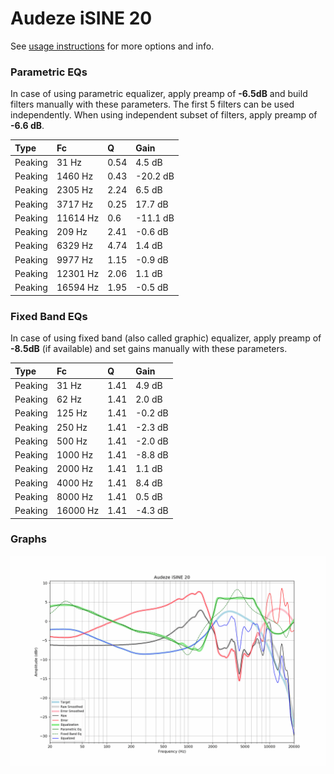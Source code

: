 # Audeze iSINE 20
See [usage instructions](https://github.com/jaakkopasanen/AutoEq#usage) for more options and info.

### Parametric EQs
In case of using parametric equalizer, apply preamp of **-6.5dB** and build filters manually
with these parameters. The first 5 filters can be used independently.
When using independent subset of filters, apply preamp of **-6.6 dB**.

| Type    | Fc       |    Q | Gain     |
|:--------|:---------|:-----|:---------|
| Peaking | 31 Hz    | 0.54 | 4.5 dB   |
| Peaking | 1460 Hz  | 0.43 | -20.2 dB |
| Peaking | 2305 Hz  | 2.24 | 6.5 dB   |
| Peaking | 3717 Hz  | 0.25 | 17.7 dB  |
| Peaking | 11614 Hz | 0.6  | -11.1 dB |
| Peaking | 209 Hz   | 2.41 | -0.6 dB  |
| Peaking | 6329 Hz  | 4.74 | 1.4 dB   |
| Peaking | 9977 Hz  | 1.15 | -0.9 dB  |
| Peaking | 12301 Hz | 2.06 | 1.1 dB   |
| Peaking | 16594 Hz | 1.95 | -0.5 dB  |

### Fixed Band EQs
In case of using fixed band (also called graphic) equalizer, apply preamp of **-8.5dB**
(if available) and set gains manually with these parameters.

| Type    | Fc       |    Q | Gain    |
|:--------|:---------|:-----|:--------|
| Peaking | 31 Hz    | 1.41 | 4.9 dB  |
| Peaking | 62 Hz    | 1.41 | 2.0 dB  |
| Peaking | 125 Hz   | 1.41 | -0.2 dB |
| Peaking | 250 Hz   | 1.41 | -2.3 dB |
| Peaking | 500 Hz   | 1.41 | -2.0 dB |
| Peaking | 1000 Hz  | 1.41 | -8.8 dB |
| Peaking | 2000 Hz  | 1.41 | 1.1 dB  |
| Peaking | 4000 Hz  | 1.41 | 8.4 dB  |
| Peaking | 8000 Hz  | 1.41 | 0.5 dB  |
| Peaking | 16000 Hz | 1.41 | -4.3 dB |

### Graphs
![](./Audeze%20iSINE%2020.png)